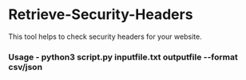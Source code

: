 # Retrieve-Security-Headers

This tool helps to check security headers for your website.

### Usage - python3 script.py inputfile.txt outputfile --format csv/json
